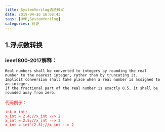 ```yaml
---
title: SystemVerilog语法释义
date: 2019-04-16 16:08:43
tags: [UVM,SystemVerilog]
categories: 验证
---
```

## 1.浮点数转换

### ieee1800-2017解释：

	Real numbers shall be converted to integers by rounding the real number to the nearest integer, rather than by truncating it. 
	Implicit conversion shall take place when a real number is assigned to an integer. 
	If the fractional part of the real number is exactly 0.5, it shall be rounded away from zero.
	
<font color=red>
代码例子：
    	
    int x_int;	
    x_int = 2.4;//x_int --> 2
    x_int = 2.5;//x_int --> 3
    x_int = int'(2.5);//x_int --> 2 
    
</font> 


​	
